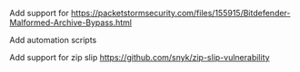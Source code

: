 Add support for https://packetstormsecurity.com/files/155915/Bitdefender-Malformed-Archive-Bypass.html

Add automation scripts

Add support for zip slip https://github.com/snyk/zip-slip-vulnerability
